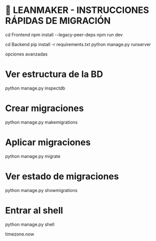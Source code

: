 # 🚀 LEANMAKER - INSTRUCCIONES RÁPIDAS DE MIGRACIÓN

cd Frontend
npm install --legacy-peer-deps
npm run dev

cd Backend
pip install -r requirements.txt
python manage.py runserver


opciones avanzadas
# Ver estructura de la BD
python manage.py inspectdb

# Crear migraciones
python manage.py makemigrations

# Aplicar migraciones
python manage.py migrate

# Ver estado de migraciones
python manage.py showmigrations

# Entrar al shell
python manage.py shell


timezone.now
